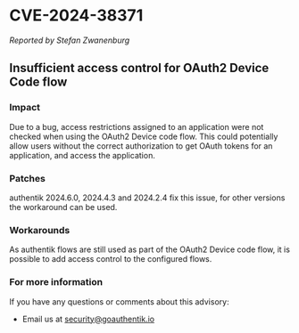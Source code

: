 # CVE-2024-38371

_Reported by Stefan Zwanenburg_

## Insufficient access control for OAuth2 Device Code flow

### Impact

Due to a bug, access restrictions assigned to an application were not checked when using the OAuth2 Device code flow. This could potentially allow users without the correct authorization to get OAuth tokens for an application, and access the application.

### Patches

authentik 2024.6.0, 2024.4.3 and 2024.2.4 fix this issue, for other versions the workaround can be used.

### Workarounds

As authentik flows are still used as part of the OAuth2 Device code flow, it is possible to add access control to the configured flows.

### For more information

If you have any questions or comments about this advisory:

- Email us at [security@goauthentik.io](mailto:security@goauthentik.io)
